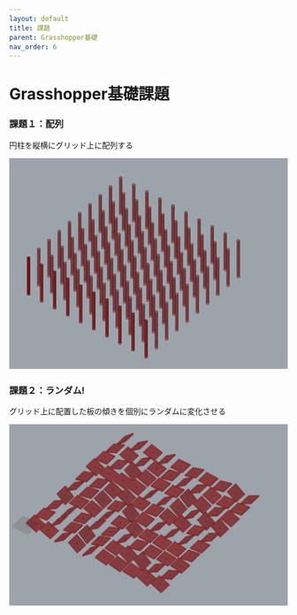 ```yaml
---
layout: default
title: 課題
parent: Grasshopper基礎
nav_order: 6
---
```


# Grasshopper基礎課題

### 課題１：配列

円柱を縦横にグリッド上に配列する

<img src="../assets/array.jpg" alt="hi" class="inline"/>

### 課題２：ランダム!

グリッド上に配置した板の傾きを個別にランダムに変化させる

<img src="../assets/random.jpg" alt="hi" class="inline"/>
